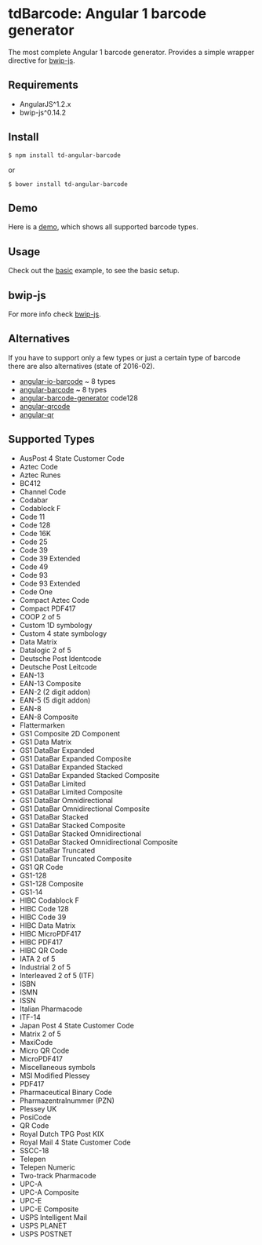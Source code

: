 # tdBarcode: Angular 1 barcode generator

The most complete Angular 1 barcode generator.
Provides a simple wrapper directive for [bwip-js](https://github.com/metafloor/bwip-js).

## Requirements

* AngularJS^1.2.x
* bwip-js^0.14.2

## Install

    $ npm install td-angular-barcode

or

    $ bower install td-angular-barcode

## Demo

Here is a [demo](http://dinony.com/projects/td-barcode/demo/), which shows all supported barcode types.

## Usage

Check out the [basic](http://dinony.com/projects/td-barcode/basic/) example, to see the basic setup.

## bwip-js

For more info check [bwip-js](https://github.com/metafloor/bwip-js).

## Alternatives

If you have to support only a few types or just a certain type of barcode there are also alternatives (state of 2016-02).

* [angular-io-barcode](https://github.com/loicmahieu/angular-io-barcode) ~ 8 types
* [angular-barcode](https://github.com/justechn/angular-barcode) ~ 8 types
* [angular-barcode-generator](https://github.com/zhuk-aa/angular-barcode-generator) code128
* [angular-qrcode](https://github.com/monospaced/angular-qrcode)
* [angular-qr](https://github.com/janantala/angular-qr)

## Supported Types

* AusPost 4 State Customer Code
* Aztec Code
* Aztec Runes
* BC412
* Channel Code
* Codabar
* Codablock F
* Code 11
* Code 128
* Code 16K
* Code 25
* Code 39
* Code 39 Extended
* Code 49
* Code 93
* Code 93 Extended
* Code One
* Compact Aztec Code
* Compact PDF417
* COOP 2 of 5
* Custom 1D symbology
* Custom 4 state symbology
* Data Matrix
* Datalogic 2 of 5
* Deutsche Post Identcode
* Deutsche Post Leitcode
* EAN-13
* EAN-13 Composite
* EAN-2 (2 digit addon)
* EAN-5 (5 digit addon)
* EAN-8
* EAN-8 Composite
* Flattermarken
* GS1 Composite 2D Component
* GS1 Data Matrix
* GS1 DataBar Expanded
* GS1 DataBar Expanded Composite
* GS1 DataBar Expanded Stacked
* GS1 DataBar Expanded Stacked Composite
* GS1 DataBar Limited
* GS1 DataBar Limited Composite
* GS1 DataBar Omnidirectional
* GS1 DataBar Omnidirectional Composite
* GS1 DataBar Stacked
* GS1 DataBar Stacked Composite
* GS1 DataBar Stacked Omnidirectional
* GS1 DataBar Stacked Omnidirectional Composite
* GS1 DataBar Truncated
* GS1 DataBar Truncated Composite
* GS1 QR Code
* GS1-128
* GS1-128 Composite
* GS1-14
* HIBC Codablock F
* HIBC Code 128
* HIBC Code 39
* HIBC Data Matrix
* HIBC MicroPDF417
* HIBC PDF417
* HIBC QR Code
* IATA 2 of 5
* Industrial 2 of 5
* Interleaved 2 of 5 (ITF)
* ISBN
* ISMN
* ISSN
* Italian Pharmacode
* ITF-14
* Japan Post 4 State Customer Code
* Matrix 2 of 5
* MaxiCode
* Micro QR Code
* MicroPDF417
* Miscellaneous symbols
* MSI Modified Plessey
* PDF417
* Pharmaceutical Binary Code
* Pharmazentralnummer (PZN)
* Plessey UK
* PosiCode
* QR Code
* Royal Dutch TPG Post KIX
* Royal Mail 4 State Customer Code
* SSCC-18
* Telepen
* Telepen Numeric
* Two-track Pharmacode
* UPC-A
* UPC-A Composite
* UPC-E
* UPC-E Composite
* USPS Intelligent Mail
* USPS PLANET
* USPS POSTNET

